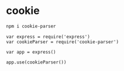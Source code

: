 # cookie

```sh
npm i cookie-parser
```

```js{2,6}
var express = require('express')
var cookieParser = require('cookie-parser')

var app = express()

app.use(cookieParser())
```
